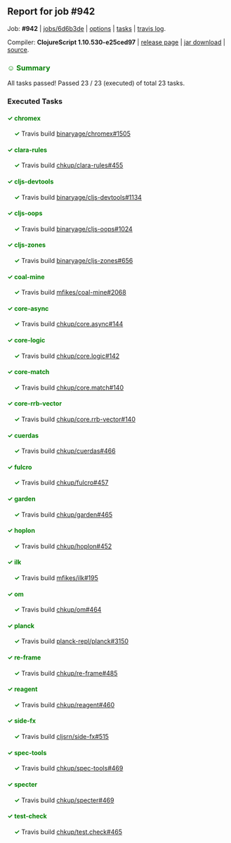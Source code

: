 ## Report for job #942

Job: **#942** | [jobs/6d6b3de](https://github.com/cljs-oss/canary/commit/6d6b3de0adcda3e3facbcc4a76c8315e6d39bfba) | [options](options.edn) | [tasks](tasks.edn) | [travis log](https://travis-ci.org/cljs-oss/canary/builds/536625464).

Compiler: **ClojureScript 1.10.530-e25ced97** | [release page](https://github.com/cljs-oss/canary/releases/tag/r1.10.530-e25ced97) | [jar download](https://github.com/cljs-oss/canary/releases/download/r1.10.530-e25ced97/clojurescript-1.10.530-e25ced97.jar) | [source](https://github.com/clojure/clojurescript/commit/e25ced97af3c15a87afcb15165508aa23e54a3fa).

### <b style='color:green'>☺ Summary</b>

All tasks passed! Passed 23 / 23 (executed) of total 23 tasks.

### Executed Tasks

#### <b style='color:green'>&#x2713; chromex</b>
&nbsp;&nbsp;&nbsp;&nbsp;<b style='color:green'>&#x2713;</b> Travis build [binaryage/chromex#1505](https://travis-ci.org/binaryage/chromex/builds/536626537)<br>

#### <b style='color:green'>&#x2713; clara-rules</b>
&nbsp;&nbsp;&nbsp;&nbsp;<b style='color:green'>&#x2713;</b> Travis build [chkup/clara-rules#455](https://travis-ci.org/chkup/clara-rules/builds/536626539)<br>

#### <b style='color:green'>&#x2713; cljs-devtools</b>
&nbsp;&nbsp;&nbsp;&nbsp;<b style='color:green'>&#x2713;</b> Travis build [binaryage/cljs-devtools#1134](https://travis-ci.org/binaryage/cljs-devtools/builds/536626545)<br>

#### <b style='color:green'>&#x2713; cljs-oops</b>
&nbsp;&nbsp;&nbsp;&nbsp;<b style='color:green'>&#x2713;</b> Travis build [binaryage/cljs-oops#1024](https://travis-ci.org/binaryage/cljs-oops/builds/536626547)<br>

#### <b style='color:green'>&#x2713; cljs-zones</b>
&nbsp;&nbsp;&nbsp;&nbsp;<b style='color:green'>&#x2713;</b> Travis build [binaryage/cljs-zones#656](https://travis-ci.org/binaryage/cljs-zones/builds/536626551)<br>

#### <b style='color:green'>&#x2713; coal-mine</b>
&nbsp;&nbsp;&nbsp;&nbsp;<b style='color:green'>&#x2713;</b> Travis build [mfikes/coal-mine#2068](https://travis-ci.org/mfikes/coal-mine/builds/536626553)<br>

#### <b style='color:green'>&#x2713; core-async</b>
&nbsp;&nbsp;&nbsp;&nbsp;<b style='color:green'>&#x2713;</b> Travis build [chkup/core.async#144](https://travis-ci.org/chkup/core.async/builds/536626559)<br>

#### <b style='color:green'>&#x2713; core-logic</b>
&nbsp;&nbsp;&nbsp;&nbsp;<b style='color:green'>&#x2713;</b> Travis build [chkup/core.logic#142](https://travis-ci.org/chkup/core.logic/builds/536626564)<br>

#### <b style='color:green'>&#x2713; core-match</b>
&nbsp;&nbsp;&nbsp;&nbsp;<b style='color:green'>&#x2713;</b> Travis build [chkup/core.match#140](https://travis-ci.org/chkup/core.match/builds/536626566)<br>

#### <b style='color:green'>&#x2713; core-rrb-vector</b>
&nbsp;&nbsp;&nbsp;&nbsp;<b style='color:green'>&#x2713;</b> Travis build [chkup/core.rrb-vector#140](https://travis-ci.org/chkup/core.rrb-vector/builds/536626586)<br>

#### <b style='color:green'>&#x2713; cuerdas</b>
&nbsp;&nbsp;&nbsp;&nbsp;<b style='color:green'>&#x2713;</b> Travis build [chkup/cuerdas#466](https://travis-ci.org/chkup/cuerdas/builds/536626595)<br>

#### <b style='color:green'>&#x2713; fulcro</b>
&nbsp;&nbsp;&nbsp;&nbsp;<b style='color:green'>&#x2713;</b> Travis build [chkup/fulcro#457](https://travis-ci.org/chkup/fulcro/builds/536626597)<br>

#### <b style='color:green'>&#x2713; garden</b>
&nbsp;&nbsp;&nbsp;&nbsp;<b style='color:green'>&#x2713;</b> Travis build [chkup/garden#465](https://travis-ci.org/chkup/garden/builds/536626593)<br>

#### <b style='color:green'>&#x2713; hoplon</b>
&nbsp;&nbsp;&nbsp;&nbsp;<b style='color:green'>&#x2713;</b> Travis build [chkup/hoplon#452](https://travis-ci.org/chkup/hoplon/builds/536626602)<br>

#### <b style='color:green'>&#x2713; ilk</b>
&nbsp;&nbsp;&nbsp;&nbsp;<b style='color:green'>&#x2713;</b> Travis build [mfikes/ilk#195](https://travis-ci.org/mfikes/ilk/builds/536626708)<br>

#### <b style='color:green'>&#x2713; om</b>
&nbsp;&nbsp;&nbsp;&nbsp;<b style='color:green'>&#x2713;</b> Travis build [chkup/om#464](https://travis-ci.org/chkup/om/builds/536626720)<br>

#### <b style='color:green'>&#x2713; planck</b>
&nbsp;&nbsp;&nbsp;&nbsp;<b style='color:green'>&#x2713;</b> Travis build [planck-repl/planck#3150](https://travis-ci.org/planck-repl/planck/builds/536626733)<br>

#### <b style='color:green'>&#x2713; re-frame</b>
&nbsp;&nbsp;&nbsp;&nbsp;<b style='color:green'>&#x2713;</b> Travis build [chkup/re-frame#485](https://travis-ci.org/chkup/re-frame/builds/536626657)<br>

#### <b style='color:green'>&#x2713; reagent</b>
&nbsp;&nbsp;&nbsp;&nbsp;<b style='color:green'>&#x2713;</b> Travis build [chkup/reagent#460](https://travis-ci.org/chkup/reagent/builds/536626621)<br>

#### <b style='color:green'>&#x2713; side-fx</b>
&nbsp;&nbsp;&nbsp;&nbsp;<b style='color:green'>&#x2713;</b> Travis build [cljsrn/side-fx#515](https://travis-ci.org/cljsrn/side-fx/builds/536626609)<br>

#### <b style='color:green'>&#x2713; spec-tools</b>
&nbsp;&nbsp;&nbsp;&nbsp;<b style='color:green'>&#x2713;</b> Travis build [chkup/spec-tools#469](https://travis-ci.org/chkup/spec-tools/builds/536626691)<br>

#### <b style='color:green'>&#x2713; specter</b>
&nbsp;&nbsp;&nbsp;&nbsp;<b style='color:green'>&#x2713;</b> Travis build [chkup/specter#469](https://travis-ci.org/chkup/specter/builds/536626706)<br>

#### <b style='color:green'>&#x2713; test-check</b>
&nbsp;&nbsp;&nbsp;&nbsp;<b style='color:green'>&#x2713;</b> Travis build [chkup/test.check#465](https://travis-ci.org/chkup/test.check/builds/536626731)<br>